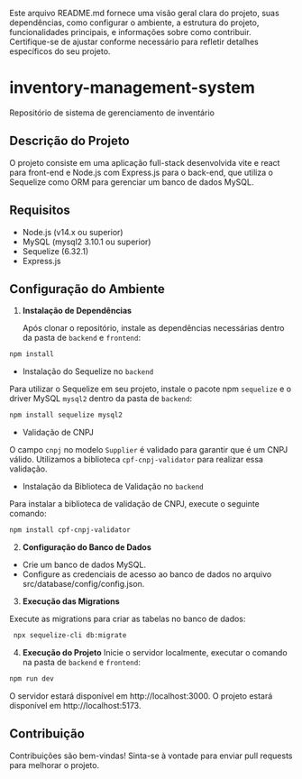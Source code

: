 Este arquivo README.md fornece uma visão geral clara do projeto, suas dependências, como configurar o ambiente, a estrutura do projeto, funcionalidades principais, e informações sobre como contribuir. Certifique-se de ajustar conforme necessário para refletir detalhes específicos do seu projeto.

# inventory-management-system

Repositório de sistema de gerenciamento de inventário

## Descrição do Projeto

O projeto consiste em uma aplicação full-stack desenvolvida vite e react para front-end e Node.js com Express.js para o back-end, que utiliza o Sequelize como ORM para gerenciar um banco de dados MySQL.

## Requisitos

- Node.js (v14.x ou superior)
- MySQL (mysql2 3.10.1 ou superior)
- Sequelize (6.32.1)
- Express.js

## Configuração do Ambiente

1. **Instalação de Dependências**

   Após clonar o repositório, instale as dependências necessárias dentro da pasta de `backend` e `frontend`:

```bash
npm install
```

- Instalação do Sequelize no `backend`

Para utilizar o Sequelize em seu projeto, instale o pacote npm `sequelize` e o driver MySQL `mysql2` dentro da pasta de `backend`:

```bash
npm install sequelize mysql2
```

- Validação de CNPJ

O campo `cnpj` no modelo `Supplier` é validado para garantir que é um CNPJ válido. Utilizamos a biblioteca `cpf-cnpj-validator` para realizar essa validação.

   - Instalação da Biblioteca de Validação no `backend`

Para instalar a biblioteca de validação de CNPJ, execute o seguinte comando:

```bash
npm install cpf-cnpj-validator
```

2. **Configuração do Banco de Dados**

- Crie um banco de dados MySQL.
- Configure as credenciais de acesso ao banco de dados no arquivo src/database/config/config.json.

3. **Execução das Migrations**

Execute as migrations para criar as tabelas no banco de dados:

```bash
 npx sequelize-cli db:migrate
```

4. **Execução do Projeto**
Inicie o servidor localmente, executar o comando na pasta de `backend` e `frontend`:

```bash
npm run dev
```

O servidor estará disponível em http://localhost:3000.
O projeto estará disponível em http://localhost:5173.


## Contribuição

Contribuições são bem-vindas! Sinta-se à vontade para enviar pull requests para melhorar o projeto.